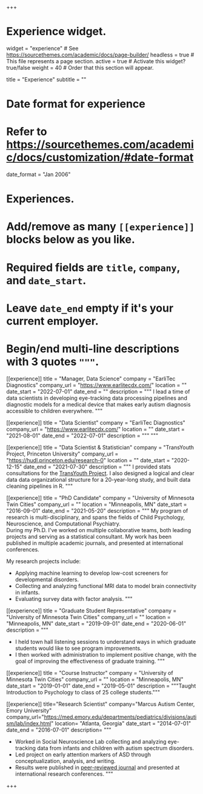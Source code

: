 +++
# Experience widget.
widget = "experience"  # See https://sourcethemes.com/academic/docs/page-builder/
headless = true  # This file represents a page section.
active = true  # Activate this widget? true/false
weight = 40  # Order that this section will appear.

title = "Experience"
subtitle = ""

# Date format for experience
#   Refer to https://sourcethemes.com/academic/docs/customization/#date-format
date_format = "Jan 2006"

# Experiences.
#   Add/remove as many `[[experience]]` blocks below as you like.
#   Required fields are `title`, `company`, and `date_start`.
#   Leave `date_end` empty if it's your current employer.
#   Begin/end multi-line descriptions with 3 quotes `"""`.

[[experience]]
  title = "Manager, Data Science"
  company = "EarliTec Diagnostics"
  company_url = "https://www.earlitecdx.com/"
  location = ""
  date_start = "2022-07-01"
  date_end = ""
  description = """
  I lead a time of data scientists in developing eye-tracking data processing pipelines and diagnostic models for a medical device that makes early autism diagnosis accessible to children everywhere. 
  """

[[experience]]
  title = "Data Scientist"
  company = "EarliTec Diagnostics"
  company_url = "https://www.earlitecdx.com/"
  location = ""
  date_start = "2021-08-01"
  date_end = "2022-07-01"
  description = """
  """

[[experience]]
  title = "Data Scientist & Statistician"
  company = "TransYouth Project, Princeton University"
  company_url = "https://hudl.princeton.edu/research-0"
  location = ""
  date_start = "2020-12-15"
  date_end = "2021-07-30"
  description = """
  I provided stats consultations for the [TransYouth Project](https://hudl.princeton.edu/research-0). I also designed a logical and clear data data organizational structure for a 20-year-long study, and built data cleaning pipelines in R. 
  """

[[experience]]
  title = "PhD Candidate"
  company = "University of Minnesota Twin Cities"
  company_url = ""
  location = "Minneapolis, MN"
  date_start = "2016-09-01"
  date_end = "2021-05-20"
  description = """
  My program of research is multi-disciplinary, and spans the fields of Child Psychology, Neuroscience, and Computational Psychiatry.  
  During my Ph.D. I've worked on multiple collaborative teams, both leading projects and serving as a statistical consultant. My work has been published in multiple academic journals, and presented at international conferences.  
  
  My research projects include:
  
  * Applying machine learning to develop low-cost screeners for developmental disorders.
  * Collecting and analyzing functional MRI data to model brain connectivity in infants.
  * Evaluating survey data with factor analysis. 
  """

[[experience]]
  title = "Graduate Student Representative"
  company = "University of Minnesota Twin Cities"
  company_url = ""
  location = "Minneapolis, MN"
  date_start = "2019-09-01"
  date_end = "2020-06-01"
  description = """
  * I held town hall listening sessions to understand ways in which graduate students would like to see program improvements.
  * I then worked with administration to implement positive change, with the goal of improving the effectiveness of graduate training. 
  """
  

[[experience]]
  title = "Course Instructor"
  company = "University of Minnesota Twin Cities"
  company_url = ""
  location = "Minneapolis, MN"
  date_start = "2019-01-01"
  date_end = "2019-05-01"
  description = """Taught Introduction to Psychology to class of 25 college students."""

[[experience]]
  title="Research Scientist"
  company="Marcus Autism Center, Emory University"
  company_url="https://med.emory.edu/departments/pediatrics/divisions/autism/lab/index.html"
  location= "Atlanta, Georgia"
  date_start = "2014-07-01"
  date_end = "2016-07-01"
  description= """
  
  * Worked in Social Neuroscience Lab collecting and analyzing eye-tracking data from infants and children with autism spectrum disorders.
  * Led project on early attention markers of ASD through conceptualization, analysis, and writing. 
  * Results were published in [peer-reviewed journal](https://www.nature.com/articles/s41598-018-20808-0/) and presented at international research conferences. 
  """
  

  
+++
